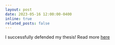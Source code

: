 ```yaml
---
layout: post
date: 2023-05-16 12:00:00-0400
inline: true
related_posts: false
---
```


I successfully defended my thesis! Read more [here](https://chem.washington.edu/news/2023/06/20/rachel-huchmala-defends-dissertation)
